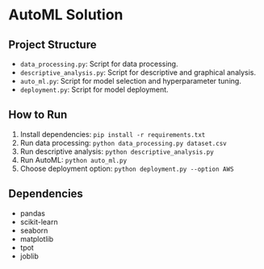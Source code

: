# AutoML Solution

## Project Structure

- `data_processing.py`: Script for data processing.
- `descriptive_analysis.py`: Script for descriptive and graphical analysis.
- `auto_ml.py`: Script for model selection and hyperparameter tuning.
- `deployment.py`: Script for model deployment.

## How to Run

1. Install dependencies: `pip install -r requirements.txt`
2. Run data processing: `python data_processing.py dataset.csv`
3. Run descriptive analysis: `python descriptive_analysis.py`
4. Run AutoML: `python auto_ml.py`
5. Choose deployment option: `python deployment.py --option AWS`

## Dependencies

- pandas
- scikit-learn
- seaborn
- matplotlib
- tpot
- joblib
